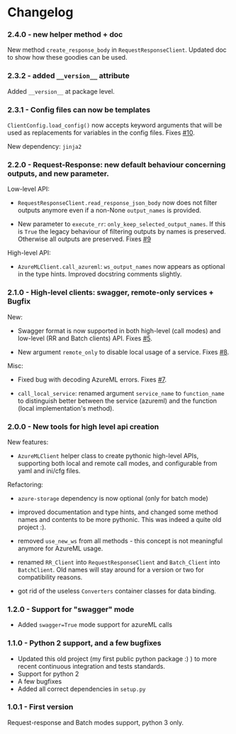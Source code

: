 # Changelog

### 2.4.0 - new helper method + doc

New method `create_response_body` in `RequestResponseClient`. Updated doc to show how these goodies can be used.

### 2.3.2 - added `__version__` attribute

Added `__version__` at package level.

### 2.3.1 - Config files can now be templates

`ClientConfig.load_config()` now accepts keyword arguments that will be used as replacements for variables in the config files. Fixes [#10](https://github.com/smarie/python-azureml-client/issues/10).

New dependency: `jinja2`

### 2.2.0 - Request-Response: new default behaviour concerning outputs, and new parameter.

Low-level API:

 - `RequestResponseClient.read_response_json_body` now does not filter outputs anymore even if a non-None `output_names` is provided.
 
 - New parameter to `execute_rr`: `only_keep_selected_output_names`. If this is `True` the legacy behaviour of filtering outputs by names is preserved. Otherwise all outputs are preserved. Fixes [#9](https://github.com/smarie/python-azureml-client/issues/9)

High-level API:

 - `AzureMLClient.call_azureml`: `ws_output_names` now appears as optional in the type hints. Improved docstring comments slightly.

### 2.1.0 - High-level clients: swagger, remote-only services + Bugfix 

New:

 * Swagger format is now supported in both high-level (call modes) and low-level (RR and Batch clients) API. Fixes [#5](https://github.com/smarie/python-azureml-client/issues/5).

 * New argument `remote_only` to disable local usage of a service. Fixes [#8](https://github.com/smarie/python-azureml-client/issues/8).

Misc:

 * Fixed bug with decoding AzureML errors. Fixes [#7](https://github.com/smarie/python-azureml-client/issues/7).

 * `call_local_service`: renamed argument `service_name` to `function_name` to distinguish better between the service (azureml) and the function (local implementation's method).


### 2.0.0 - New tools for high level api creation

New features:

 * `AzureMLClient` helper class to create pythonic high-level APIs, supporting both local and remote call modes, and configurable from yaml and ini/cfg files.

Refactoring: 

 * `azure-storage` dependency is now optional (only for batch mode)

 * improved documentation and type hints, and changed some method names and contents to be more pythonic. This was indeed a quite old project :).
 
 * removed `use_new_ws` from all methods - this concept is not meaningful anymore for AzureML usage.
 
 * renamed `RR_Client` into `RequestResponseClient` and `Batch_Client` into `BatchClient`. Old names will stay around for a version or two for compatibility reasons. 

 * got rid of the useless `Converters` container classes for data binding.

### 1.2.0 - Support for "swagger" mode 

 * Added `swagger=True` mode support for azureML calls

### 1.1.0 - Python 2 support, and a few bugfixes 

 * Updated this old project (my first public python package :) ) to more recent continuous integration and tests standards.
 * Support for python 2
 * A few bugfixes
 * Added all correct dependencies in `setup.py`
 
### 1.0.1 - First version

Request-response and Batch modes support, python 3 only.

